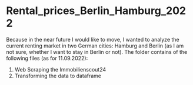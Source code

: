 # Rental_prices_Berlin_Hamburg_2022
Because in the near future I would like to move, I wanted to analyze the current renting market in two German cities: Hamburg and Berlin (as I am not sure, whether I want to stay in Berlin or not). The folder contains of the following files (as for 11.09.2022):
1. Web Scraping the Immobilienscout24
2. Transforming the data to dataframe
